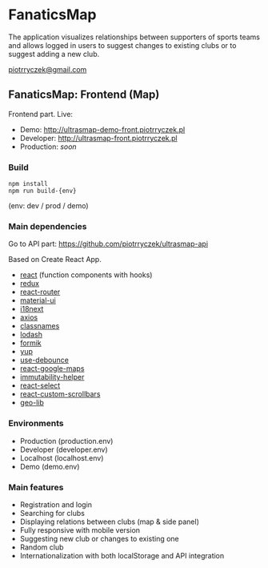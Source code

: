 # FanaticsMap

The application visualizes relationships between supporters of sports teams and allows logged in users to suggest changes to existing clubs or to suggest adding a new club.

piotrryczek@gmail.com

## FanaticsMap: Frontend (Map)
Frontend part.
Live:

- Demo: http://ultrasmap-demo-front.piotrryczek.pl
- Developer: http://ultrasmap-front.piotrryczek.pl
- Production: *soon*

### Build
```
npm install
npm run build-{env}
```
(env: dev / prod / demo)

### Main dependencies
Go to API part:
https://github.com/piotrryczek/ultrasmap-api

Based on Create React App.
- [react](https://github.com/facebook/react "React") (function components with hooks)
- [redux](https://github.com/reduxjs/redux "Redux")
- [react-router](https://github.com/ReactTraining/react-router "react-router")
- [material-ui](https://github.com/mui-org/material-ui "MaterialUI")
- [i18next](https://github.com/i18next/i18next "i18next")
- [axios](https://github.com/axios/axios "axios")
- [classnames](https://github.com/JedWatson/classnames "classnames")
- [lodash](https://github.com/lodash/lodash "lodash")
- [formik](https://github.com/jaredpalmer/formik "formik")
- [yup](https://github.com/jquense/yup "yup")
- [use-debounce](https://github.com/xnimorz/use-debounce "use-debounce")
- [react-google-maps](https://github.com/tomchentw/react-google-maps "react-google-maps")
- [immutability-helper](https://github.com/kolodny/immutability-helper " immutability-helper")
- [react-select](https://github.com/JedWatson/react-select "react-select")
- [react-custom-scrollbars](https://github.com/malte-wessel/react-custom-scrollbars "react-custom-scrollbars")
- [geo-lib](https://github.com/manuelbieh/geolib "geolib")

### Environments
- Production (production.env)
- Developer (developer.env)
- Localhost (localhost.env)
- Demo (demo.env)

### Main features
- Registration and login
- Searching for clubs
- Displaying relations between clubs (map & side panel)
- Fully responsive with mobile version
- Suggesting new club or changes to existing one
- Random club
- Internationalization with both localStorage and API integration